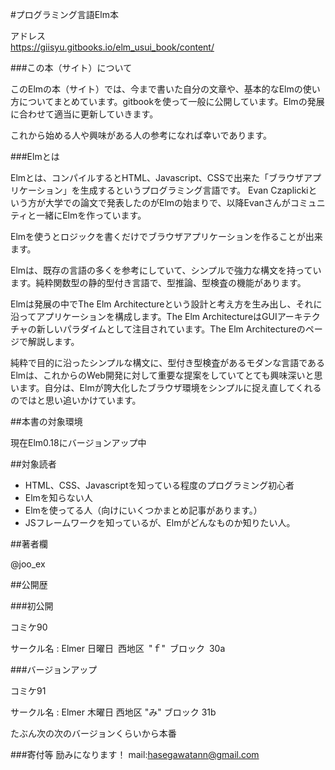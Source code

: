 #プログラミング言語Elm本

アドレス  
https://giisyu.gitbooks.io/elm_usui_book/content/

###この本（サイト）について

このElmの本（サイト）では、今まで書いた自分の文章や、基本的なElmの使い方についてまとめています。gitbookを使って一般に公開しています。Elmの発展に合わせて適当に更新していきます。

これから始める人や興味がある人の参考になれば幸いであります。


###Elmとは

Elmとは、コンパイルするとHTML、Javascript、CSSで出来た「ブラウザアプリケーション」を生成するというプログラミング言語です。
Evan Czaplickiという方が大学での論文で発表したのがElmの始まりで、以降Evanさんがコミュニティと一緒にElmを作っています。

Elmを使うとロジックを書くだけでブラウザアプリケーションを作ることが出来ます。

Elmは、既存の言語の多くを参考にしていて、シンプルで強力な構文を持っています。純粋関数型の静的型付き言語で、型推論、型検査の機能があります。

Elmは発展の中でThe Elm Architectureという設計と考え方を生み出し、それに沿ってアプリケーションを構成します。The Elm ArchitectureはGUIアーキテクチャの新しいパラダイムとして注目されています。The Elm Architectureのページで解説します。

純粋で目的に沿ったシンプルな構文に、型付き型検査があるモダンな言語であるElmは、これからのWeb開発に対して重要な提案をしていてとても興味深いと思います。自分は、Elmが誇大化したブラウザ環境をシンプルに捉え直してくれるのではと思い追いかけています。


##本書の対象環境

現在Elm0.18にバージョンアップ中

##対象読者

* HTML、CSS、Javascriptを知っている程度のプログラミング初心者
* Elmを知らない人
* Elmを使ってる人（向けにいくつかまとめ記事があります。）
* JSフレームワークを知っているが、Elmがどんなものか知りたい人。

##著者欄

@joo_ex

##公開歴

###初公開

コミケ90

サークル名 : Elmer
日曜日 西地区 "ｆ" ブロック 30a

###バージョンアップ

コミケ91

サークル名 : Elmer
木曜日 西地区 "み" ブロック 31b

たぶん次の次のバージョンくらいから本番

###寄付等
励みになります！
mail:hasegawatann@gmail.com
